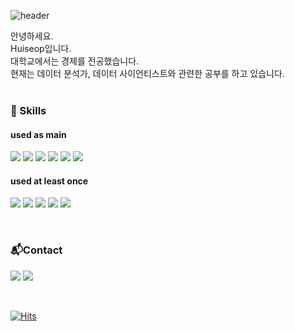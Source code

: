 ![header](https://capsule-render.vercel.app/api?&type=waving&color=gradient&height=200&section=header&text=Hello%20World!&desc=I'm%20Huiseop123&&fontAlignY=37&descSize=25&fontSize=70&descAlign=64&descAlignY=57)

안녕하세요.<br>
Huiseop입니다.<br>
대학교에서는 경제를 전공했습니다. <br>
현재는 데이터 분석가, 데이터 사이언티스트와 관련한 공부를 하고 있습니다. 
<br><br>



<h3> 💪 Skills </h3>
<h4> used as main </h4>
<p>
  <img src="https://img.shields.io/badge/Python-3766AB?style=flat-square&logo=Python&logoColor=white"/>
  <img src="https://img.shields.io/badge/TensorFlow-FF6F00?style=flat-square&logo=TensorFlow&logoColor=white">
  <img src="https://img.shields.io/badge/scikit-learn-F7931E?style=flat-square&logo=scikit-learn&logoColor=white">
  <img src="https://img.shields.io/badge/Google Colab-F9AB00?style=flat-square&logo=Google Colab&logoColor=white">
  <img src="https://img.shields.io/badge/Selenium-43B02A?style=flat-square&logo=Selenium&logoColor=white">
  <img src="https://img.shields.io/badge/Pandas-150458?style=flat-square&logo=Pandas&logoColor=white">
  </p>

<h4> used at least once </h4>
<p>
  <img src="https://img.shields.io/badge/PostgreSQL-4169E1?style=flat-square&logo=PostgreSQL&logoColor=white">
  <img src="https://img.shields.io/badge/Flask-000000?style=flat-square&logo=Flask&logoColor=white">
  <img src="https://img.shields.io/badge/MongoDB-47A248?style=flat-square&logo=MongoDB&logoColor=white">
  <img src="https://img.shields.io/badge/Postman-FF6C37?style=flat-square&logo=Postman&logoColor=white">
  <img src="https://img.shields.io/badge/Docker-2496ED?style=flat-square&logo=Docker&logoColor=white">
</p>

<br>
<h3> 📬Contact </h3>
<p>
  <a href="https://velog.io/@bs02010" target="_blank"><img src="https://img.shields.io/badge/Tech Blog-20C997?style=flat-square&logo=Velog&logoColor=white"/></a>
  <a href="bs02010@naver.com" target="_blank"><img src="https://img.shields.io/badge/bs02010@naver.com-03C75A?style=flat-square&logo=Naver&logoColor=white"/></a>
</p>
<br>

[![Hits](https://hits.seeyoufarm.com/api/count/incr/badge.svg?url=https%3A%2F%2Fgithub.com%2FHuiseop123%2Fhit-counter&count_bg=%23235FE1&title_bg=%23437F97&icon=github.svg&icon_color=%23FFFFFF&title=hits&edge_flat=true)](https://hits.seeyoufarm.com)

